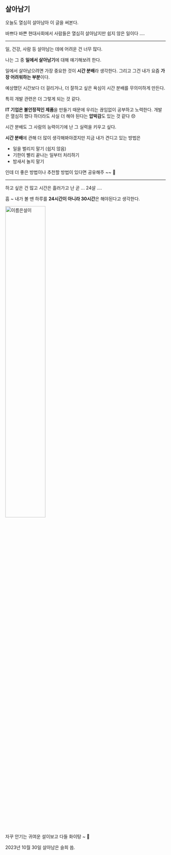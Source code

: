 ## 살아남기

오늘도 열심히 살아남아 이 글을 써본다.

바쁘다 바쁜 현대사회에서 사람들은 열심히 살아남지만 쉽지 않은 일이다 ....

---

일, 건강, 사람 등 살아남는 데에 어려운 건 너무 많다.

나는 그 중 **일에서 살아남기**에 대해 얘기해보려 한다.

일에서 살아남으려면 가장 중요한 것이 **시간 분배**라 생각한다.
그리고 그건 내가 요즘 **가장 어려워하는 부분**이다.

예상했던 시간보다 더 걸리거나, 더 잘하고 싶은 욕심이 시간 분배를 무의미하게 만든다.

특히 개발 관련은 더 그렇게 되는 것 같다.

**IT 기업은 불안정적인 제품**을 만들기 때문에 우리는 끊임없이 공부하고 노력한다. 개발은 열심히 했다 하더라도 사실 더 해야 된다는 **압박감**도 있는 것 같다 😞

시간 분배도 그 사람의 능력이기에 난 그 실력을 키우고 싶다.

**시간 분배**에 관해 더 많이 생각해봐야겠지만 지금 내가 견디고 있는 방법은

- 일을 벌리지 말기 (쉽지 않음)
- 기한이 빨리 끝나는 일부터 처리하기
- 밤새서 놀지 말기

인데 더 좋은 방법이나 추천할 방법이 있다면 공유해주 ~~ 🥺

---

하고 싶은 건 많고 시간은 흘러가고 난 곧 ... 24살 ....

흠 ~ 내가 볼 땐 하루를 **24시간이 아니라 30시간**은 해야된다고 생각한다.

<img src="https://github.com/codingBottle/cobo-writing/assets/63100352/292102ca-39d2-45fc-a5ad-d2eeb3c2a29f" width="50%" alt="이름은설이" />

자꾸 안기는 귀여운 설이보고 다들 화이탕 ~ 🤍

2023년 10월 30일 살아남은 슬희 씀.
